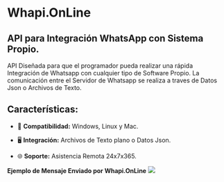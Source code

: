 # Whapi.OnLine

## API para Integración WhatsApp con Sistema Propio.

API Diseñada para que el programador pueda realizar una rápida Integración de Whatsapp con cualquier tipo de Software Propio.
La comunicación entre el Servidor de Whatsapp se realiza a traves de Datos Json o Archivos de Texto.

## Características:
-   🔲 **Compatibilidad:** Windows, Linux y Mac.

-   🖥 **Integración:** Archivos de Texto plano o Datos Json.

-   🌐 **Soporte:** Asistencia Remota 24x7x365.

**Ejemplo de Mensaje Enviado por Whapi.OnLine**
<img src="demo_mensaje_con_imagen.jpg"   />
 
